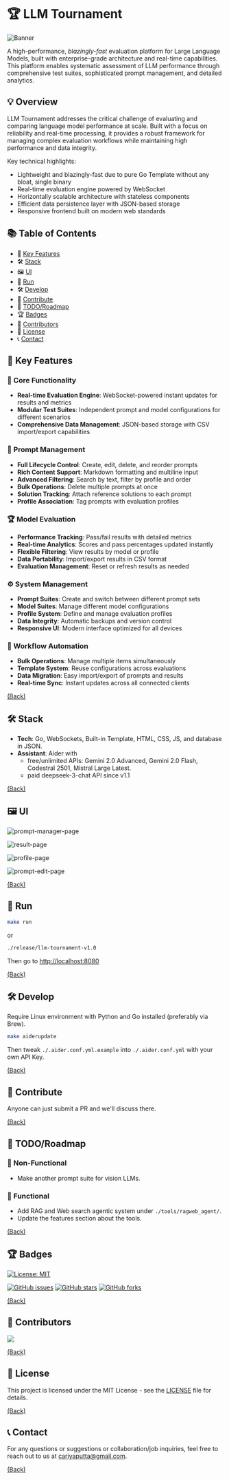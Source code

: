 # 🏆 LLM Tournament

![Banner](./assets/banner.png)

A high-performance, _blazingly-fast_ evaluation platform for Large Language Models, built with enterprise-grade architecture and real-time capabilities. This platform enables systematic assessment of LLM performance through comprehensive test suites, sophisticated prompt management, and detailed analytics.

## 💡 Overview

LLM Tournament addresses the critical challenge of evaluating and comparing language model performance at scale. Built with a focus on reliability and real-time processing, it provides a robust framework for managing complex evaluation workflows while maintaining high performance and data integrity.

Key technical highlights:

- Lightweight and blazingly-fast due to pure Go Template without any bloat, single binary
- Real-time evaluation engine powered by WebSocket
- Horizontally scalable architecture with stateless components
- Efficient data persistence layer with JSON-based storage
- Responsive frontend built on modern web standards

## 📚 Table of Contents

- 🔑 [Key Features](#-key-features)
- 🛠️ [Stack](#%EF%B8%8F-stack)
- 🖼️ [UI](#%EF%B8%8F-ui)
- 🏃 [Run](#-run)
- 🛠️ [Develop](#%EF%B8%8F-develop)
- 🤝 [Contribute](#-contribute)
- 📝 [TODO/Roadmap](#-todoroadmap)
- 🏆 [Badges](#-badges)
- 👥 [Contributors](#-contributors)
- 📜 [License](#-license)
- 📞 [Contact](#-contact)

## 🔑 Key Features

### 🚀 Core Functionality

- **Real-time Evaluation Engine**: WebSocket-powered instant updates for results and metrics
- **Modular Test Suites**: Independent prompt and model configurations for different scenarios
- **Comprehensive Data Management**: JSON-based storage with CSV import/export capabilities

### 📝 Prompt Management

- **Full Lifecycle Control**: Create, edit, delete, and reorder prompts
- **Rich Content Support**: Markdown formatting and multiline input
- **Advanced Filtering**: Search by text, filter by profile and order
- **Bulk Operations**: Delete multiple prompts at once
- **Solution Tracking**: Attach reference solutions to each prompt
- **Profile Association**: Tag prompts with evaluation profiles

### 🏆 Model Evaluation

- **Performance Tracking**: Pass/fail results with detailed metrics
- **Real-time Analytics**: Scores and pass percentages updated instantly
- **Flexible Filtering**: View results by model or profile
- **Data Portability**: Import/export results in CSV format
- **Evaluation Management**: Reset or refresh results as needed

### ⚙️ System Management

- **Prompt Suites**: Create and switch between different prompt sets
- **Model Suites**: Manage different model configurations
- **Profile System**: Define and manage evaluation profiles
- **Data Integrity**: Automatic backups and version control
- **Responsive UI**: Modern interface optimized for all devices

### 🔄 Workflow Automation

- **Bulk Operations**: Manage multiple items simultaneously
- **Template System**: Reuse configurations across evaluations
- **Data Migration**: Easy import/export of prompts and results
- **Real-time Sync**: Instant updates across all connected clients

[(Back)](#-table-of-contents)

## 🛠️ Stack

- **Tech**: Go, WebSockets, Built-in Template, HTML, CSS, JS, and database in JSON.
- **Assistant**: Aider with
  - free/unlimited APIs: Gemini 2.0 Advanced, Gemini 2.0 Flash, Codestral 2501, Mistral Large Latest.
  - paid deepseek-3-chat API since v1.1

[(Back)](#-table-of-contents)

## 🖼️ UI

![prompt-manager-page](./assets/ui-prompt-manager.png)

![result-page](./assets/ui-result-page.png)

![profile-page](./assets/ui-profile-manager.png)

![prompt-edit-page](./assets/ui-prompt-edit.png)

[(Back)](#-table-of-contents)

## 🏃 Run

```bash
make run
```

or

```bash
./release/llm-tournament-v1.0
```

Then go to <http://localhost:8080>

[(Back)](#-table-of-contents)

## 🛠️ Develop

Require Linux environment with Python and Go installed (preferably via Brew).

```bash
make aiderupdate
```

Then tweak `./.aider.conf.yml.example` into `./.aider.conf.yml` with your own API Key.

[(Back)](#-table-of-contents)

## 🤝 Contribute

Anyone can just submit a PR and we'll discuss there.

[(Back)](#-table-of-contents)

## 📝 TODO/Roadmap

### 🔧 Non-Functional

- Make another prompt suite for vision LLMs.

### 🔧 Functional

- Add RAG and Web search agentic system under `./tools/ragweb_agent/`.
- Update the features section about the tools.

[(Back)](#-table-of-contents)

## 🏆 Badges

[![License: MIT](https://img.shields.io/badge/License-MIT-yellow.svg)](https://opensource.org/licenses/MIT)

[![GitHub issues](https://img.shields.io/github/issues/lavantien/llm-tournament)](https://github.com/lavantien/llm-tournament/issues)
[![GitHub stars](https://img.shields.io/github/stars/lavantien/llm-tournament)](https://github.com/lavantien/llm-tournament/stargazers)
[![GitHub forks](https://img.shields.io/github/forks/lavantien/llm-tournament)](https://github.com/lavantien/llm-tournament/network)

[(Back)](#-table-of-contents)

## 👥 Contributors

<a href="https://github.com/lavantien/llm-tournament/graphs/contributors">
  <img src="https://contrib.rocks/image?repo=lavantien/llm-tournament" />
</a>

[(Back)](#-table-of-contents)

## 📜 License

This project is licensed under the MIT License - see the [LICENSE](LICENSE) file for details.

[(Back)](#-table-of-contents)

## 📞 Contact

For any questions or suggestions or collaboration/job inquiries, feel free to reach out to us at [cariyaputta@gmail.com](mailto:cariyaputta@gmail.com).

[(Back)](#-table-of-contents)
